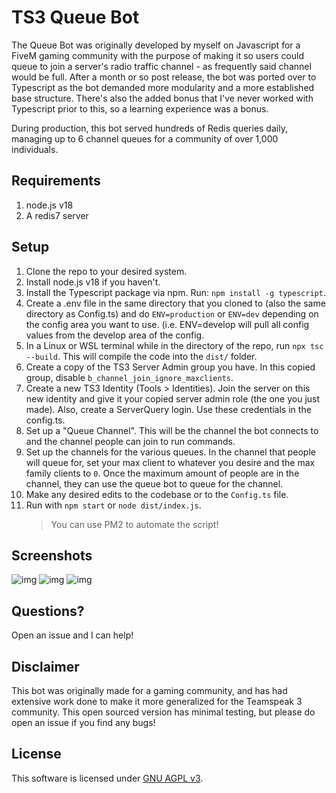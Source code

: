 # TS3 Queue Bot

The Queue Bot was originally developed by myself on Javascript for a FiveM gaming community with the purpose of making it so users could queue to join a server's radio traffic channel - as frequently said channel would be full. After a month or so post release, the bot was ported over to Typescript as the bot demanded more modularity and a more established base structure. There's also the added bonus that I've never worked with Typescript prior to this, so a learning experience was a bonus.

During production, this bot served hundreds of Redis queries daily, managing up to 6 channel queues for a community of over 1,000 individuals.

## Requirements
1. node.js v18
2. A redis7 server

## Setup

1. Clone the repo to your desired system.
2. Install node.js v18 if you haven't.
3. Install the Typescript package via npm. Run: ``npm install -g typescript``.
5. Create a .env file in the same directory that you cloned to (also the same directory as Config.ts) and do ``ENV=production`` or ``ENV=dev`` depending on the config area you want to use. (i.e. ENV=develop will pull all config values from the develop area of the config.
6. In a Linux or WSL terminal while in the directory of the repo, run ``npx tsc --build``. This will compile the code into the ``dist/`` folder.
7. Create a copy of the TS3 Server Admin group you have. In this copied group, disable ``b_channel_join_ignore_maxclients``.
8. Create a new TS3 Identity (Tools > Identities). Join the server on this new identity and give it your copied server admin role (the one you just made). Also, create a ServerQuery login. Use these credentials in the config.ts.
9. Set up a "Queue Channel". This will be the channel the bot connects to and the channel people can join to run commands.
10. Set up the channels for the various queues. In the channel that people will queue for, set your max client to whatever you desire and the max family clients to ``0``. Once the maximum amount of people are in the channel, they can use the queue bot to queue for the channel.
11. Make any desired edits to the codebase or to the ``Config.ts`` file.
12. Run with ``npm start`` or ``node dist/index.js``.
	> You can use PM2 to automate the script!
## Screenshots
![img](https://i.gyazo.com/31c0169684a6cb709c71017c034f7349.png)
![img](https://i.gyazo.com/f2898b85cf6bbd2cf7411c18fe545e82.png)
![img](https://i.gyazo.com/2b832202a1f64162c36081b24a93af0a.png)

## Questions?
Open an issue and I can help!

## Disclaimer
This bot was originally made for a gaming community, and has had extensive work done to make it more generalized for the Teamspeak 3 community. This open sourced version has minimal testing, but please do open an issue if you find any bugs!

## License

This software is licensed under [GNU AGPL v3](https://choosealicense.com/licenses/agpl-3.0/).
